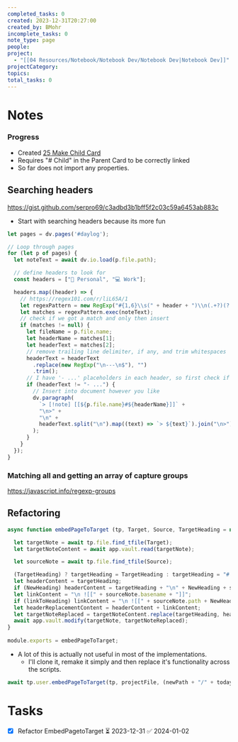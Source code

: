 ```yaml
---
completed_tasks: 0
created: 2023-12-31T20:27:00
created_by: BMohr
incomplete_tasks: 0
note_type: page
people: 
project:
  - "[[04 Resources/Notebook/Notebook Dev/Notebook Dev|Notebook Dev]]"
projectCategory: 
topics: 
total_tasks: 0
---
```

# Notes

### Progress
- Created [25 Make Child Card](04%20Resources/Notebook/Templater/25%20Make%20Child%20Card.md)
- Requires "# Child" in the Parent Card to be correctly linked
- So far does not import any properties. 
## Searching headers
https://gist.github.com/serpro69/c3adbd3b1bff5f2c03c59a6453ab883c
- Start with searching headers because its more fun

``` javascript example
let pages = dv.pages('#daylog');

// Loop through pages
for (let p of pages) {
  let noteText = await dv.io.load(p.file.path);

  // define headers to look for
  const headers = ["🧭 Personal", "💻 Work"];

  headers.map((header) => {
    // https://regex101.com/r/liL65A/1
    let regexPattern = new RegExp("#{1,6}\\s(" + header + ")\\n(.+?)(?:\\n#{1,6}|$)", "sg");
    let matches = regexPattern.exec(noteText);
    // check if we got a match and only then insert
    if (matches != null) {
      let fileName = p.file.name;
      let headerName = matches[1];
      let headerText = matches[2];
      // remove trailing line delimiter, if any, and trim whitespaces
      headerText = headerText
        .replace(new RegExp("\n---\n$"), "")
        .trim();
      // I have '- ...' placeholders in each header, so first check if the header section actually has any text
      if (headerText != "- ...") {
        // Insert into document however you like
        dv.paragraph(
          `> [!note] [[${p.file.name}#${headerName}]]` +
          "\n>" + 
          "\n" +
          headerText.split("\n").map((text) => `> ${text}`).join("\n>")
        );
      }
    }
  });
}
```

### Matching all and getting an array of capture groups
https://javascript.info/regexp-groups
## Refactoring

``` javascript
async function embedPageToTarget (tp, Target, Source, TargetHeading = null, NewHeading = null, linkToHeading = false){

  let targetNote = await tp.file.find_tfile(Target);
  let targetNoteContent = await app.vault.read(targetNote);

  let sourceNote = await tp.file.find_tfile(Source);

  (TargetHeading) ? targetHeading = TargetHeading : targetHeading = "# Notebook";
  let headerContent = targetHeading;
  if (NewHeading) headerContent = targetHeading + "\n" + NewHeading + sourceNote.basename;
  let linkContent = "\n ![[" + sourceNote.basename + "]]";
  if (linkToHeading) linkContent = "\n ![[" + sourceNote.path + NewHeading +"|" + sourceNote.basename + "]]";
  let headerReplacementContent = headerContent + linkContent;
  let targetNoteReplaced = targetNoteContent.replace(targetHeading, headerReplacementContent);
  await app.vault.modify(targetNote, targetNoteReplaced);
}
  
module.exports = embedPageToTarget;
```

- A lot of this is actually not useful in most of the implementations. 
  - I'll clone it, remake it simply and then replace it's functionality across the scripts. 

``` javascript
await tp.user.embedPageToTarget(tp, projectFile, (newPath + "/" + today + "-" + fileName), "# Notebook", "## ", linkToHeading = false); 
```

# Tasks
- [x] Refactor EmbedPagetoTarget ⏳ 2023-12-31 ✅ 2024-01-02
